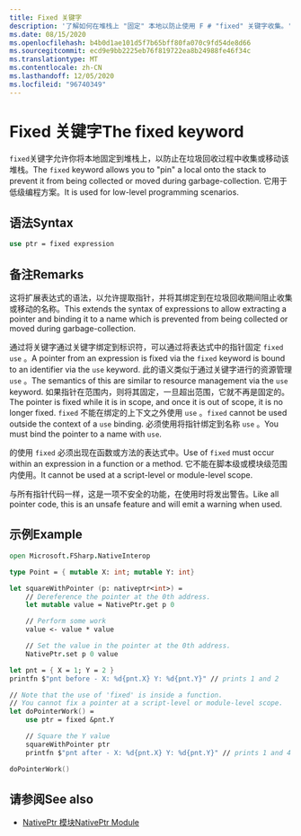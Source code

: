```yaml
---
title: Fixed 关键字
description: '了解如何在堆栈上 "固定" 本地以防止使用 F # "fixed" 关键字收集。'
ms.date: 08/15/2020
ms.openlocfilehash: b4b0d1ae101d5f7b65bff80fa070c9fd54de8d66
ms.sourcegitcommit: ecd9e9bb2225eb76f819722ea8b24988fe46f34c
ms.translationtype: MT
ms.contentlocale: zh-CN
ms.lasthandoff: 12/05/2020
ms.locfileid: "96740349"
---
```

# <a name="the-fixed-keyword"></a><span data-ttu-id="fa3b4-103">Fixed 关键字</span><span class="sxs-lookup"><span data-stu-id="fa3b4-103">The fixed keyword</span></span>

<span data-ttu-id="fa3b4-104">`fixed`关键字允许你将本地固定到堆栈上，以防止在垃圾回收过程中收集或移动该堆栈。</span><span class="sxs-lookup"><span data-stu-id="fa3b4-104">The `fixed` keyword allows you to "pin" a local onto the stack to prevent it from being collected or moved during garbage-collection.</span></span>  <span data-ttu-id="fa3b4-105">它用于低级编程方案。</span><span class="sxs-lookup"><span data-stu-id="fa3b4-105">It is used for low-level programming scenarios.</span></span>

## <a name="syntax"></a><span data-ttu-id="fa3b4-106">语法</span><span class="sxs-lookup"><span data-stu-id="fa3b4-106">Syntax</span></span>

```fsharp
use ptr = fixed expression
```

## <a name="remarks"></a><span data-ttu-id="fa3b4-107">备注</span><span class="sxs-lookup"><span data-stu-id="fa3b4-107">Remarks</span></span>

<span data-ttu-id="fa3b4-108">这将扩展表达式的语法，以允许提取指针，并将其绑定到在垃圾回收期间阻止收集或移动的名称。</span><span class="sxs-lookup"><span data-stu-id="fa3b4-108">This extends the syntax of expressions to allow extracting a pointer and binding it to a name which is prevented from being collected or moved during garbage-collection.</span></span>  

<span data-ttu-id="fa3b4-109">通过将关键字通过关键字绑定到标识符，可以通过将表达式中的指针固定 `fixed` `use` 。</span><span class="sxs-lookup"><span data-stu-id="fa3b4-109">A pointer from an expression is fixed via the `fixed` keyword is bound to an identifier via the `use` keyword.</span></span>  <span data-ttu-id="fa3b4-110">此的语义类似于通过关键字进行的资源管理 `use` 。</span><span class="sxs-lookup"><span data-stu-id="fa3b4-110">The semantics of this are similar to resource management via the `use` keyword.</span></span>  <span data-ttu-id="fa3b4-111">如果指针在范围内，则将其固定，一旦超出范围，它就不再是固定的。</span><span class="sxs-lookup"><span data-stu-id="fa3b4-111">The pointer is fixed while it is in scope, and once it is out of scope, it is no longer fixed.</span></span>  <span data-ttu-id="fa3b4-112">`fixed` 不能在绑定的上下文之外使用 `use` 。</span><span class="sxs-lookup"><span data-stu-id="fa3b4-112">`fixed` cannot be used outside the context of a `use` binding.</span></span>  <span data-ttu-id="fa3b4-113">必须使用将指针绑定到名称 `use` 。</span><span class="sxs-lookup"><span data-stu-id="fa3b4-113">You must bind the pointer to a name with `use`.</span></span>

<span data-ttu-id="fa3b4-114">的使用 `fixed` 必须出现在函数或方法的表达式中。</span><span class="sxs-lookup"><span data-stu-id="fa3b4-114">Use of `fixed` must occur within an expression in a function or a method.</span></span>  <span data-ttu-id="fa3b4-115">它不能在脚本级或模块级范围内使用。</span><span class="sxs-lookup"><span data-stu-id="fa3b4-115">It cannot be used at a script-level or module-level scope.</span></span>

<span data-ttu-id="fa3b4-116">与所有指针代码一样，这是一项不安全的功能，在使用时将发出警告。</span><span class="sxs-lookup"><span data-stu-id="fa3b4-116">Like all pointer code, this is an unsafe feature and will emit a warning when used.</span></span>

## <a name="example"></a><span data-ttu-id="fa3b4-117">示例</span><span class="sxs-lookup"><span data-stu-id="fa3b4-117">Example</span></span>

```fsharp
open Microsoft.FSharp.NativeInterop

type Point = { mutable X: int; mutable Y: int}

let squareWithPointer (p: nativeptr<int>) =
    // Dereference the pointer at the 0th address.
    let mutable value = NativePtr.get p 0

    // Perform some work
    value <- value * value

    // Set the value in the pointer at the 0th address.
    NativePtr.set p 0 value

let pnt = { X = 1; Y = 2 }
printfn $"pnt before - X: %d{pnt.X} Y: %d{pnt.Y}" // prints 1 and 2

// Note that the use of 'fixed' is inside a function.
// You cannot fix a pointer at a script-level or module-level scope.
let doPointerWork() =
    use ptr = fixed &pnt.Y

    // Square the Y value
    squareWithPointer ptr
    printfn $"pnt after - X: %d{pnt.X} Y: %d{pnt.Y}" // prints 1 and 4

doPointerWork()
```

## <a name="see-also"></a><span data-ttu-id="fa3b4-118">请参阅</span><span class="sxs-lookup"><span data-stu-id="fa3b4-118">See also</span></span>

- [<span data-ttu-id="fa3b4-119">NativePtr 模块</span><span class="sxs-lookup"><span data-stu-id="fa3b4-119">NativePtr Module</span></span>](https://fsharp.github.io/fsharp-core-docs/reference/fsharp-nativeinterop-nativeptrmodule.html)

